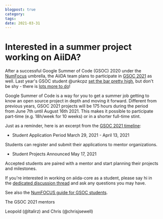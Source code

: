 ```yaml
---
blogpost: true
category:
tags:
date: 2021-03-31
---
```


# Interested in a summer project working on AiiDA?

After a successful Google Summer of Code (GSOC) 2020 under the [NumFocus](https://numfocus.org/) umbrella, the AiiDA team plans to participate in [GSOC 2021](https://summerofcode.withgoogle.com/) as well. Last year's GSOC student @unkcpz [set the bar pretty high](https://summerofcode.withgoogle.com/archive/2020/projects/5283081100984320/), but don't be shy - there is [lots more to do](https://github.com/aiidateam/aiida-core/wiki/GSoC-2021-Projects)!

Google Summer of Code is a way for you to get a summer job getting to know an open source project in depth and moving it forward. Different from previous years, GSOC 2021 projects will be 175 hours during the period from June 7th until August 16th 2021. This makes it possible to participate part-time (e.g. 18h/week for 10 weeks) or in a shorter full-time stint.

Just as a reminder, here is an excerpt from the [GSOC 2021 timeline](https://summerofcode.withgoogle.com/how-it-works/#timeline):

* Student Application Period March 29, 2021 - April 13, 2021

Students can register and submit their applications to mentor organizations.

* Student Projects Announced May 17, 2021

Accepted students are paired with a mentor and start planning their projects and milestones.

If you're interested in working on aiida-core as a student, please say hi in the [dedicated discussion thread](https://github.com/aiidateam/aiida-core/discussions/4702) and ask any questions you may have.

See also the [NumFOCUS guide for GSOC students](https://github.com/numfocus/gsoc/blob/master/CONTRIBUTING-students.md).

The GSOC 2021 mentors

Leopold (@ltalirz) and Chris (@chrisjsewell)
